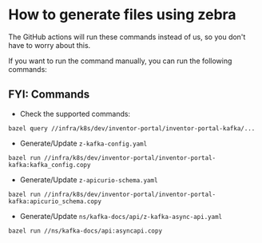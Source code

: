 # How to generate files using zebra

The GitHub actions will run these commands instead of us, so you don't have to worry about this.

If you want to run the command manually, you can run the following commands:

## FYI: Commands

- Check the supported commands:

```shell
bazel query //infra/k8s/dev/inventor-portal/inventor-portal-kafka/...
```

- Generate/Update `z-kafka-config.yaml`

```shell
bazel run //infra/k8s/dev/inventor-portal/inventor-portal-kafka:kafka_config.copy  
```

- Generate/Update `z-apicurio-schema.yaml`

```shell
bazel run //infra/k8s/dev/inventor-portal/inventor-portal-kafka:apicurio_schema.copy
```


- Generate/Update `ns/kafka-docs/api/z-kafka-async-api.yaml`

```shell
bazel run //ns/kafka-docs/api:asyncapi.copy
```
